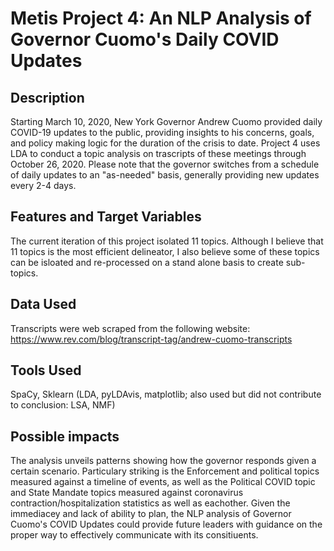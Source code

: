 # Metis Project 4: An NLP Analysis of Governor Cuomo's Daily COVID Updates

## Description
Starting March 10, 2020, New York Governor Andrew Cuomo provided daily COVID-19 updates to the public, providing insights to his concerns, goals, and policy making logic for the duration of the crisis to date. Project 4 uses LDA to conduct a topic analysis on trascripts of these meetings through October 26, 2020. Please note that the governor switches from a schedule of daily updates to an "as-needed" basis, generally providing new updates every 2-4 days. 

## Features and Target Variables
The current iteration of this project isolated 11 topics. Although I believe that 11 topics is the most efficient delineator, I also believe some of these topics can be isloated and re-processed on a stand alone basis to create sub-topics.

## Data Used
Transcripts were web scraped from the following website: https://www.rev.com/blog/transcript-tag/andrew-cuomo-transcripts

## Tools Used
SpaCy, Sklearn (LDA, pyLDAvis, matplotlib; also used but did not contribute to conclusion: LSA, NMF)

## Possible impacts
The analysis unveils patterns showing how the governor responds given a certain scenario. Particulary striking is the Enforcement and political topics measured against a timeline of events, as well as the Political COVID topic and State Mandate topics measured against coronavirus contraction/hospitalization statistics as well as eachother. Given the immediacey and lack of ability to plan, the NLP analysis of Governor Cuomo's COVID Updates could provide future leaders with guidance on the proper way to effectively communicate with its consitiuents. 
